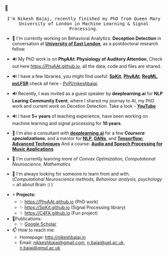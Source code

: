 ### 👋

<p align="center">
  <samp>
I'm Nikesh Bajaj, recently finished my PhD from Queen Mary University of London in Machine Learning & Signal Processing.
  </samp>
</p>
<!--
**Nikeshbajaj/nikeshbajaj** is a ✨ _special_ ✨ repository because its `README.md` (this file) appears on your GitHub profile.
-->

- 🔭 I'm currently working on Behavioral Analytics: **Deception Detection** in conversation at [**University of East London**](https://www.uel.ac.uk/staff/b/nikesh-bajaj), as a postdoctoral research fellow.
- 🔊 My PhD work is on **PhyAAt: Physiology of Auditory Attention**, Check out here https://PhyAAt.github.io, all the data, code and files are shared.
- 🔊 I have a few libraries, you might find useful: [**SpKit**](https://SpKit.github.io), [**PhyAAt**](https://PhyAAt.github.io), [**RegML**](https://pypi.org/project/regml/), [**pyLFSR**](https://pypi.org/project/pylfsr/) check all here - [PyPI/nikeshbajaj](https://pypi.org/user/nikeshbajaj/).
- 🔊 Recently, I was invited as a guest speaker by **deeplearning.ai** for **NLP Learing Community Event**, where I shared my journay to AI, my PhD work and current work on Decetion Detection. Take a look - [**YouTube**](https://www.youtube.com/watch?v=vMnBE9FF9vg)

- 🔊 I have **5+ years** of teaching experience, have been working on machine learning and signal processing for **10 years**.
- 👯 I'm also a consultant with [**deeplearning.ai**](https://www.deeplearning.ai/) for a few ***Coursera specializations***, and a mentor for **[NLP](https://www.coursera.org/specializations/natural-language-processing), [GANs](https://www.coursera.org/specializations/generative-adversarial-networks-gans)**, and **[Tensorflow: Advanced Techniques](https://www.coursera.org/specializations/tensorflow-advanced-techniques)** And a course:  [**Audio and Speech Processing for Music Applications**](https://www.coursera.org/learn/audio-signal-processing).
- 🌱 I'm currently leanring more of *Convax Optimization, Computational Neuroscience, Mathematics* 
- 🤔 I'm always looking for someone to learn from and with. (*Computational Neuroscience methods, Behaviour analysis, psychology* ~ all about Brain :) )      
<!--
- 👯 I’m looking to collaborate on ..
- 💬 Ask me about ...
-->
- ⚡ **Projects:**
  - ✨ https://PhyAAt.github.io (PhD work)
  - ✨ https://SpKit.github.io  (Signal Processing library)
  - ✨ https://C4FA.github.io (Fun project)
- 🌱Publications:
  - ✨ [Google Scholar](https://scholar.google.co.in/citations?user=UEOU4boAAAAJ&hl=en)
- 📫 How to reach me:
   - Homepage: http://nikeshbajaj.in
   - Email: nikkeshbajaj@gmail.com, n.bajaj@uel.ac.uk, n.bajaj@qmul.ac.uk

